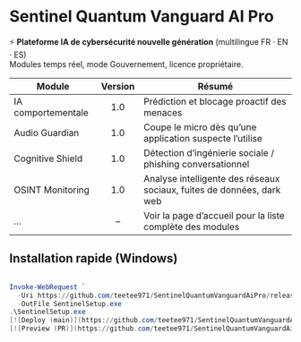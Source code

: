# Sentinel Quantum Vanguard AI Pro

⚡ **Plateforme IA de cybersécurité nouvelle génération** (multilingue FR · EN · ES)  
Modules temps réel, mode Gouvernement, licence propriétaire.

| Module              | Version | Résumé                                                                            |
|---------------------|:-------:|-----------------------------------------------------------------------------------|
| IA comportementale  | 1.0     | Prédiction et blocage proactif des menaces                                         |
| Audio Guardian      | 1.0     | Coupe le micro dès qu’une application suspecte l’utilise                           |
| Cognitive Shield    | 1.0     | Détection d’ingénierie sociale / phishing conversationnel                          |
| OSINT Monitoring    | 1.0     | Analyse intelligente des réseaux sociaux, fuites de données, dark web              |
| *…*                 |   –     | Voir la page d’accueil pour la liste complète des modules                          |
## Installation rapide (Windows)
```powershell

Invoke-WebRequest `
  -Uri https://github.com/teetee971/SentinelQuantumVanguardAiPro/releases/latest/download/SentinelSetup.exe `
  -OutFile SentinelSetup.exe
.\SentinelSetup.exe
[![Deploy (main)](https://github.com/teetee971/SentinelQuantumVanguardAiPro/actions/workflows/firebase-hosting-merge.yml/badge.svg)](../../actions/workflows/firebase-hosting-merge.yml)
[![Preview (PR)](https://github.com/teetee971/SentinelQuantumVanguardAiPro/actions/workflows/firebase-hosting-pull-request.yml/badge.svg)](../../actions/workflows/firebase-hosting-pull-request.yml)
